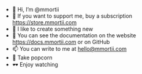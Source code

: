 - 👋 Hi, I’m @mmortii
- 👀 If you want to support me, buy a subscription https://store.mmortii.com
- 🤍 I like to create something new
- 📑 You can see the documentation on the website https://docs.mmortii.com or on GitHub
- 📫 You can write to me at hello@mmortii.com
- 🍿 Take popcorn
- 🕶️ Enjoy watching

<!---
mmortii/mmortii is a ✨ special ✨ repository because its `README.md` (this file) appears on your GitHub profile.
You can click the Preview link to take a look at your changes.
--->

